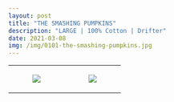 ```yaml
---
layout: post
title: "THE SMASHING PUMPKINS"
description: "LARGE | 100% Cotton | Drifter"
date: 2021-03-08
img: /img/0101-the-smashing-pumpkins.jpg
---
```




<table style="width:100%;"><tr><td style="vertical-align:top;">
      <figure class="tmblr-full" data-orig-height="2048" data-orig-width="1365" data-orig-src="https://concertshirts.netlify.app/shirts/0101/0101-01.jpg"><img src="https://64.media.tumblr.com/a8251f82e95b47c99e829d0874d942b5/51b02ad415ca0f0d-0b/s540x810/53dee37193ce8b7ced79c48352995e5c698488c7.jpg" data-orig-height="2048" data-orig-width="1365" data-orig-src="https://concertshirts.netlify.app/shirts/0101/0101-01.jpg"/></figure></td>
    <td style="vertical-align:top;">
      <figure class="tmblr-full" data-orig-height="2048" data-orig-width="1365" data-orig-src="https://concertshirts.netlify.app/shirts/0101/0101-02.jpg"><img src="https://64.media.tumblr.com/ebe04400f4d26ec146c0e43a218389c0/51b02ad415ca0f0d-ce/s540x810/474b82598b7931d02a2357eb9c49f7e90c275e94.jpg" data-orig-height="2048" data-orig-width="1365" data-orig-src="https://concertshirts.netlify.app/shirts/0101/0101-02.jpg"/></figure></td>
  </tr></table>
